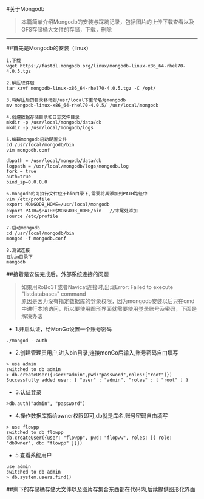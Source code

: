 #关于Mongodb
>本篇简单介绍Mongodb的安装与踩坑记录，包括图片的上传下载查看以及GFS存储桶大文件的存储，下载，删除
***

##首先是Mongodb的安装（linux）
```shell script
1.下载
wget https://fastdl.mongodb.org/linux/mongodb-linux-x86_64-rhel70-4.0.5.tgz
```
```shell script
2.解压软件包
tar xzvf mongodb-linux-x86_64-rhel70-4.0.5.tgz -C /opt/
```
```shell script
3.将解压后的目录移动到/usr/local下重命名为mongodb
mv mongodb-linux-x86_64-rhel70-4.0.5/ /usr/local/mongodb
```
```shell script
4.创建数据存储目录和日志文件目录
mkdir -p /usr/local/mongodb/data/db
mkdir -p /usr/local/mongodb/logs
```
```shell script
5.编辑mongodb启动配置文件
cd /usr/local/mongodb/bin
vim mongodb.conf

dbpath = /usr/local/mongodb/data/db
logpath = /usr/local/mongodb/logs/mongodb.log
fork = true
auth=true
bind_ip=0.0.0.0
```
```shell script
6.mongodb的可执行文件位于bin目录下,需要将其添加到PATH路径中
vim /etc/profile
export MONGODB_HOME=/usr/local/mongodb
export PATH=$PATH:$MONGODB_HOME/bin   //末尾处添加
source /etc/profile
```
```shell script
7.启动mongodb
cd /usr/local/mongodb/bin
mongod -f mongodb.conf
```
```shell script
8.测试连接
在bin目录下
mangodb
```
##接着是安装完成后。外部系统连接的问题
>如果用RoBo3T或者Navicat连接时,出现Error: Failed to execute "listdatabases" command  
>原因是因为没有指定数据库的登录权限，因为mongodb安装以后只在cmd中进行本地访问，所以要使用图形界面就需要使用登录账号及密码，下面是解决办法

+ 1.开启认证，给MonGo设置一个账号密码
```shell script
./mongod --auth
```
- 2.创建管理员用户,进入bin目录,连接monGo后输入,账号密码自由填写
```shell script
> use admin
switched to db admin
> db.createUser({user:"admin",pwd:"password",roles:["root"]})
Successfully added user: { "user" : "admin", "roles" : [ "root" ] }
```
- 3.认证登录
```shell script
>db.auth("admin", "password")
```
- 4.操作数据库指给owner权限即可,db就是库名,账号密码自由填写
```shell script
> use flowpp
switched to db flowpp
db.createUser({user: "flowpp", pwd: "flopww", roles: [{ role: "dbOwner", db: "flowpp" }]})
```
+ 5.查看系统用户
```shell script
use admin
switched to db admin
> db.system.users.find()
```
##剩下的存储桶存储大文件以及图片存集合东西都在代码内,后续提供图形化界面
